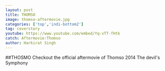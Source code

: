 ```yaml
---
layout: post
title: THOMSO
image: thomso-aftermovie.jpg
categories: ['top','indi-bottom2']
tag: coverstory
youtube: https://www.youtube.com/embed/Yq-vTT-fHtk
catch: Aftermovie:Thomso
author: Harkirat Singh
---
```

##THOSMO
Checkout the official aftermovie of Thomso 2014
The devil's Symphony
